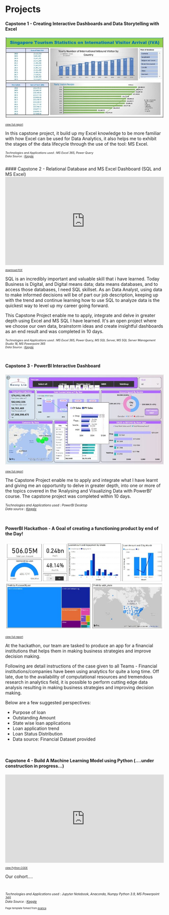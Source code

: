 # Projects

#### Capstone 1 - Creating Interactive Dashboards and Data Storytelling with Excel

<img src="images/cp1_excel1r1.jpg?raw=true"/><br>
<p style="font-size:8px"><a href="pdf/cp1_excel_1_pdf.pdf" target="_blank">view full report</a></p>
<p>In this capstone project, it build up my Excel knowledge to be more familiar with how Excel can be used for Data Analytics, it also helps me to exhibit the stages of the data lifecycle through the use of the tool: MS Excel.</p>
<p style="font-size:9px"><em>Technologies and Applications used : MS Excel 365, Power Query</em><br>
<em>Data Source : <a href= "https://www.kaggle.com/" target="_blank"> Kaggle</a></em>
</p>
<br>
#### Capstone 2 - Relational Database and MS Excel Dashboard (SQL and MS Excel)

<iframe src="https://onedrive.live.com/embed?cid=3D36002E631A6785&amp;resid=3D36002E631A6785%21353&amp;authkey=AJ8FxzW9ay2kVHY&amp;em=2&amp;wdAr=1.7777777777777777" width="100%" height="280px" frameborder="0">This is an embedded <a target="_blank" href="https://office.com">Microsoft Office</a> presentation, powered by <a target="_blank" href="https://office.com/webapps">Office</a>.</iframe>
<p style="font-size:8px"><a href="pdf/retail_case_study_r3.pdf" target="_blank">download PDF</a></p>

<p>SQL is an incredibly important and valuable skill that i have learned. Today Business is Digital, and Digital means data; data means databases, and to access those databases, I need SQL skillset. As an Data Analyst, using data to make informed decisions will be of part our job description, keeping up with the trend and continue learning how to use SQL to analyze data is the quickest way to level up my career going forward.</p>

<p>This Capstone Project enable me to apply, integrate and delve in greater depth using Excel and MS SQL I have learned. It's an open project where we choose our own data, brainstorm ideas and create insightful dashboards as an end result and was completed in 10 days.</p>

<p style="font-size:9px"><em>Technologies and Applications used : MS Excel 365, Power Query, MS SQL Server, MS SQL Server Management Studio 18, MS Powerpoint 365</em><br>
<em>Data Source : <a href= "https://www.kaggle.com/" target="_blank"> Kaggle</a></em>
</p>
<br>

#### Capstone 3 - PowerBI Interactive Dashboard
<p><img src="images/cp3_powerbi1.JPG?raw=true"/></p>
<p style="font-size:8px"><a href="pdf/retailcasestudy_powerbi.pdf" target="_blank">view full report</a></p>
<p>The Capstone Project enable me to apply and integrate what I have learnt and giving me an opportunity to delve in greater depth, into one or more of the topics covered in the ‘Analysing and Visualizing Data with PowerBI’ course. The capstone project was completed within 10 days.</p>

<p style="font-size:10px"><em>Technologies and Applications used : PowerBI Desktop</em><br>
<em>Data source : <a href= "https://www.kaggle.com/" target="_blank">Kaggle</a></em>
</p>
<br>

####  PowerBI Hackathon - A Goal of creating a functioning product by end of the Day!
<img src="images/housing_loan_repayment_case_study_1.jpg?raw=true"/><br>
<p style="font-size:8px"><a href="pdf/housing_loan_repayment_case_study.pdf" target="_blank">view full report</a></p>
<p>At the hackathon, our team are tasked to produce an app for a financial institutions that helps them in making business strategies and improve decision making.

Following are detail instructions of the case given to all Teams -
Financial institutions/companies have been using analytics for quite a long time. Off late, due to the availability of computational resources and tremendous research in analytics field, it is possible to perform cutting edge data analysis resulting in making business strategies and improving decision making.

Below are a few suggested perspectives:

* Purpose of loan
* Outstanding Amount
* State wise loan applications
* Loan application trend
* Loan Status Distribution
* Data source: Financial Dataset provided</p>
<br>

#### Capstone 4 - Build A Machine Learning Model using Python (....under construction in progress...)

<iframe src="https://onedrive.live.com/embed?cid=3D36002E631A6785&amp;resid=3D36002E631A6785%21350&amp;authkey=AOMdrCjQQxD3e0c&amp;em=2&amp;wdAr=1.7777777777777777" width="100%" height="280px" frameborder="0">This is an embedded <a target="_blank" href="https://office.com">Microsoft Office</a> presentation, powered by <a target="_blank" href="https://office.com/webapps">Office</a>.</iframe>
<!-- <p style="font-size:8px"><a href="pdf/used_car_price_prediction.pdf" target="_blank">download PPT</a> -->
<p style="font-size:8px"><a href="pdf/predict_audi_car_price_analysis_r1.pdf" target="_blank">view Python CODE</a></p>

<p>Our cohort....</p>

<br>
<p style="font-size:10px"><em>Technologies and Applications used : Jupyter Notebook, Anaconda, Numpy Python 3.9, MS Powerpoint 365</em><br>
<em>Data Source : <a href= "https://www.kaggle.com/" target="_blank">Kaggle</a></em>
 </p>
 
<p style="font-size:8px">Page template forked from <a href="https://github.com/evanca/quick-portfolio">evanca</a></p>
<!-- Remove above link if you don't want to attibute -->
